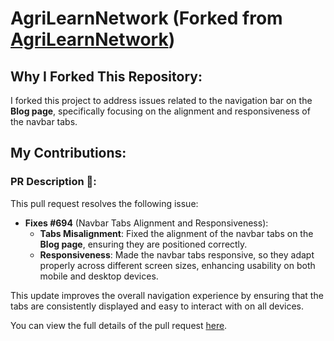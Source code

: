 # AgriLearnNetwork (Forked from [AgriLearnNetwork](https://github.com/Suchitra-Sahoo/AgriLearnNetwork))

## Why I Forked This Repository:
I forked this project to address issues related to the navigation bar on the **Blog page**, specifically focusing on the alignment and responsiveness of the navbar tabs.

## My Contributions:
### PR Description 📜:
This pull request resolves the following issue:

- **Fixes #694** (Navbar Tabs Alignment and Responsiveness):
  - **Tabs Misalignment**: Fixed the alignment of the navbar tabs on the **Blog page**, ensuring they are positioned correctly.
  - **Responsiveness**: Made the navbar tabs responsive, so they adapt properly across different screen sizes, enhancing usability on both mobile and desktop devices.

This update improves the overall navigation experience by ensuring that the tabs are consistently displayed and easy to interact with on all devices.

You can view the full details of the pull request [here](https://github.com/Suchitra-Sahoo/AgriLearnNetwork/pull/725).
